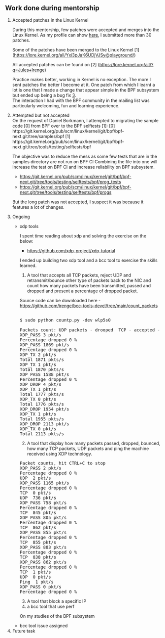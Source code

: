 ## Work done during mentorship
<ol>
<li> Accepted patches in the Linux Kernel</li>

During this mentorship, few patches were accepted and merges into the Linux Kernel.  As my profile can show [here](https://linuxlists.cc/profile/52567/Jules_Irenge), I submitted more than 30 patches.

Some of the patches have been merged to the Linux Kernel [1] (https://lore.kernel.org/all/Yxi3pJaK6UDjVJSy@playground/)

All accepted patches can be found on [2] (https://lore.kernel.org/all/?q=Jules+Irenge)

Practice makes better, working in Kernel is no exception. The more I sent patches the better I become at it.   One patch from which I learnt a lot is one that I made a change that appear simple in the BPF subsystem  but ended up being a bug fix [3](https://git.kernel.org/pub/scm/linux/kernel/git/bpf/bpf-next.git/commit/?id=9fad7fe5b298).<br/>The interaction I had with the BPF community in the mailing list was particularly welcoming, fun and learning experience.

<li> Attempted but not accepted </li>
On the request of Daniel Borkmann, I attempted to migrating the sample code [0]
from BPF over to the BPF selftests [1]:
   [0] https://git.kernel.org/pub/scm/linux/kernel/git/bpf/bpf-next.git/tree/samples/bpf
   [1] https://git.kernel.org/pub/scm/linux/kernel/git/bpf/bpf-next.git/tree/tools/testing/selftests/bpf

The objective was to reduce the mess as some few tests that are in the samples directory are not run on BPF CI
Combining the file into one will increase the test on BPF CI and increase reliability on BPF subsystem.

  - https://git.kernel.org/pub/scm/linux/kernel/git/bpf/bpf-next.git/tree/tools/testing/selftests/bpf/prog_tests
  - https://git.kernel.org/pub/scm/linux/kernel/git/bpf/bpf-next.git/tree/tools/testing/selftests/bpf/progs

But the long patch was not accepted, I suspect it was because it features a lot of changes.

<li> Ongoing </li>
<ul>
<li> xdp tools </li>

I spent time reading about xdp and solving the exercise on the below:

 - https://github.com/xdp-project/xdp-tutorial

I ended up building two xdp tool  and a bcc tool to exercise the skills learned.

1. A tool that accepts all TCP packets, reject UDP and retransmit/bounce other type of  packets back to the NIC and count how many packets have been transmitted, passed and dropped and present a percentage of dropped packet.

Source code can be downloaded here - https://github.com/irenge/bcc-tools-devel/tree/main/count_packets

<pre> 
$ sudo python countp.py -dev wlp5s0

Packets count: UDP packets - drooped  TCP - accepted -  Other type of  Packet - bounced to NIC, hit CTRL+C to stop
XDP_PASS 3 pkt/s
Percentage dropped 0 % 
XDP_PASS 1869 pkt/s
Percentage dropped 0 % 
XDP_TX 2 pkt/s
Total 1871 pkts/s
XDP_TX 1 pkt/s
Total 1870 pkts/s
XDP_PASS 1588 pkt/s
Percentage dropped 0 % 
XDP_DROP 4 pkt/s
XDP_TX 1 pkt/s
Total 1777 pkts/s
XDP_TX 0 pkt/s
Total 1776 pkts/s
XDP_DROP 1954 pkt/s
XDP_TX 1 pkt/s
Total 1955 pkts/s
XDP_DROP 2113 pkt/s
XDP_TX 0 pkt/s
Total 2113 pkts/s
</pre>
 
2. A tool that display how many packets passed, dropped, bounced, how many TCP packets, UDP packets and ping the machine received using XDP technology.

<pre>
Packet counts, hit CTRL+C to stop
XDP_PASS 2 pkt/s
Percentage dropped 0 % 
UDP  2 pkt/s
XDP_PASS 1165 pkt/s
Percentage dropped 0 %  
TCP  0 pkt/s
UDP  736 pkt/s
XDP_PASS 758 pkt/s
Percentage dropped 0 % 
TCP  845 pkt/s
XDP_PASS 805 pkt/s
Percentage dropped 0 % 
TCP  862 pkt/s
XDP_PASS 855 pkt/s
Percentage dropped 0 % 
TCP  855 pkt/s
XDP_PASS 883 pkt/s
Percentage dropped 0 % 
TCP  838 pkt/s
XDP_PASS 862 pkt/s
Percentage dropped 0 %
TCP  1 pkt/s
UDP  0 pkt/s
Ping  1 pkt/s
XDP_PASS 0 pkt/s
Percentage dropped 0 %  
</pre> 

3. A tool that block a specific IP 
4. a bcc tool that use perf 

On my studies of the BPF subsystem
 <li> bcc tool issue assigned </li> 
</ul>
<li> Future task </li>
</ol>

